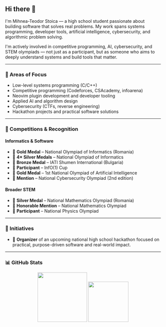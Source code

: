## Hi there 👋

I'm Mihnea-Teodor Stoica — a high school student passionate about building software that solves real problems. My work spans systems programming, developer tools, artificial intelligence, cybersecurity, and algorithmic problem solving.

I'm actively involved in competitive programming, AI, cybersecurity, and STEM olympiads — not just as a participant, but as someone who aims to deeply understand systems and build tools that matter.

---

### 🧠 Areas of Focus

- Low-level systems programming (C/C++)
- Competitive programming (Codeforces, CSAcademy, infoarena)
- Neovim plugin development and developer tooling
- Applied AI and algorithm design
- Cybersecurity (CTFs, reverse engineering)
- Hackathon projects and practical software solutions

---

### 🏅 Competitions & Recognition

#### Informatics & Software

- 🥇 **Gold Medal** – National Olympiad of Informatics (Romania)
- 🥈 **4× Silver Medals** – National Olympiad of Informatics
- 🥉 **Bronze Medal** – IATI Shumen International (Bulgaria)
- 🏅 **Participant** – InfO(1) Cup
- 🥇 **Gold Medal** – 1st National Olympiad of Artificial Intelligence
- 🧠 **Mention** – National Cybersecurity Olympiad (2nd edition)

#### Broader STEM

- 🥈 **Silver Medal** – National Mathematics Olympiad (Romania)
- 🏅 **Honorable Mention** – National Mathematics Olympiad
- 📘 **Participant** – National Physics Olympiad

---

### 🚀 Initiatives

- 📅 **Organizer** of an upcoming national high school hackathon focused on practical, purpose-driven software and real-world impact.

---

### 📊 GitHub Stats

<p align="center">
  <img src="https://github-readme-stats.vercel.app/api?username=MihneaTeodorStoica&show_icons=true&theme=dark&hide=stars&count_private=true" height="160" />
  <img src="https://github-readme-stats.vercel.app/api/top-langs/?username=MihneaTeodorStoica&layout=compact&langs_count=6&theme=dark" height="130" />
</p>

